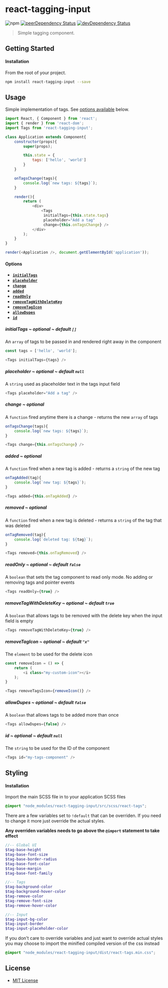 # react-tagging-input
![npm][npm-version-image]
[![peerDependency Status][peer-dep-image]][peer-dep-url]
[![devDependency Status][dev-dep-image]][dev-dep-url]

> Simple tagging component.

## Getting Started ##

#### Installation
From the root of your project.
```sh
npm install react-tagging-input --save
```

## Usage
Simple implementation of tags. See [options available](#options) below.
```js
import React, { Component } from 'react';
import { render } from 'react-dom';
import Tags from 'react-tagging-input';

class Application extends Component{
	constructor(props){
		super(props);

		this.state = {
			tags: ['hello', 'world']
		}
	}

	onTagsChange(tags){
		console.log(`new tags: ${tags}`);
	}

	render(){
		return (
			<div>
				<Tags
				 initialTags={this.state.tags}
				 placeholder="Add a tag"
				 change={this.onTagsChange} />
			</div>
		);
	}
}

render(<Application />, document.getElementById('application'));
```

<a name="options"></a>
#### Options
* **[`initialTags`](#initialTags)**
* **[`placeholder`](#placeholder)**
* **[`change`](#change)**
* **[`added`](#added)**
* **[`readOnly`](#readOnly)**
* **[`removeTagWithDeleteKey`](#removeTagWithDeleteKey)**
* **[`removeTagIcon`](#removeTagIcon)**
* **[`allowDupes`](#allowDupes)**
* **[`id`](#id)**

<a name="initialTags"></a>
##### initialTags ~ optional ~ default `[]`
An `array` of tags to be passed in and rendered right away in the component
```js
const tags = ['hello', 'world'];

<Tags initialTags={tags} />
```

<a name="placeholder"></a>
##### placeholder ~ optional ~ default `null`
A `string` used as placeholder text in the tags input field
```js
<Tags placeholder="Add a tag" />
```

<a name="change"></a>
##### change ~ optional
A `function` fired anytime there is a change - returns the new `array` of tags
```js
onTagsChange(tags){
	console.log(`new tags: ${tags}`);
}

<Tags change={this.onTagsChange} />
```

<a name="added"></a>
##### added ~ optional
A `function` fired when a new tag is added - returns a `string` of the new tag
```js
onTagAdded(tag){
	console.log(`new tag: ${tags}`);
}

<Tags added={this.onTagAdded} />
```

<a name="removed"></a>
##### removed ~ optional
A `function` fired when a new tag is deleted - returns a `string` of the tag that was deleted
```js
onTagRemoved(tag){
	console.log(`deleted tag: ${tag}`);
}

<Tags removed={this.onTagRemoved} />
```

<a name="readOnly"></a>
##### readOnly ~ optional ~ default `false`
A `boolean` that sets the tag component to read only mode. No adding or removing tags and pointer events
```js
<Tags readOnly={true} />
```

<a name="removeTagWithDeleteKey"></a>
##### removeTagWithDeleteKey ~ optional ~ default `true`
A `boolean` that allows tags to be removed with the delete key when the input field is empty
```js
<Tags removeTagWithDeleteKey={true} />
```

<a name="removeTagIcon"></a>
##### removeTagIcon ~ optional ~ default `"x"`
The `element` to be used for the delete icon
```js
const removeIcon = () => {
	return (
		<i class="my-custom-icon"></i>
	);
}

<Tags removeTagsIcon={removeIcon()} />
```

<a name="allowDupes"></a>
##### allowDupes ~ optional ~ default `false`
A `boolean` that allows tags to be added more than once
```js
<Tags allowDupes={false} />
```

<a name="id"></a>
##### id ~ optional ~ default `null`
The `string` to be used for the ID of the component
```js
<Tags id="my-tags-component" />
```

## Styling
#### Installation
Import the main SCSS file in to your application SCSS files
```scss
@import "node_modules/react-tagging-input/src/scss/react-tags";
```

There are a few variables set to `!default` that can be overriden. If you need to change it more just override the actual styles.

**Any overriden variables needs to go above the `@import` statement to take effect**
```scss
//-- Global UI
$tag-base-height
$tag-base-font-size
$tag-base-border-radius
$tag-base-font-color
$tag-base-margin
$tag-base-font-family

//-- Tags
$tag-background-color
$tag-background-hover-color
$tag-remove-color
$tag-remove-font-size
$tag-remove-hover-color

//-- Input
$tag-input-bg-color
$tag-input-border
$tag-input-placeholder-color
```

If you don't care to override variables and just want to override actual styles you may choose to import the minified compiled version of the css instead
```scss
@import "node_modules/react-tagging-input/dist/react-tags.min.css";
```

## License ##

 * [MIT License](http://www.opensource.org/licenses/mit-license.php)

[npm-version-image]: https://img.shields.io/npm/v/npm.svg?maxAge=2592000
[dev-dep-image]: https://david-dm.org/JFusco/react-tags/dev-status.svg
[dev-dep-url]: https://david-dm.org/JFusco/react-tags#info=devDependencies
[peer-dep-image]: https://david-dm.org/JFusco/react-tags/peer-status.svg
[peer-dep-url]: https://david-dm.org/JFusco/react-tags#info=peerDependencies
